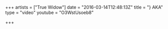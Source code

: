 +++
artists = ["True Widow"]
date = "2016-03-14T12:48:13Z"
title = "} AKA"
type = "video"
youtube = "O3WstUsoeb8"

+++


